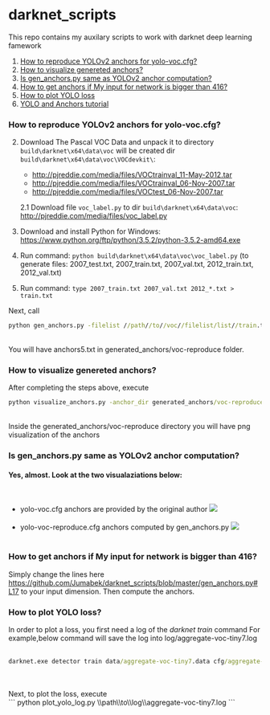 # darknet_scripts
This repo contains my auxilary scripts to work with darknet deep learning famework
1. [How to reproduce YOLOv2 anchors for yolo-voc.cfg?](#how-to-reproduce-yolov2-anchors-for-yolo-voccfg)
2. [How to visualize genereted anchors?](#how-to-visualize-genereted-anchors)
3. [Is gen_anchors.py same as YOLOv2 anchor computation?](#is-gen_anchorspy-same-as-yolov2-anchor-computation)
4. [How to get anchors if My input for network is bigger than 416?](#how-to-get-anchors-if-my-input-for-network-is-bigger-than-416)
5. [How to plot YOLO loss](#how-to-plot-yolo-loss)
6. [YOLO and Anchors tutorial](http://christopher5106.github.io/object/detectors/2017/08/10/bounding-box-object-detectors-understanding-yolo.html) 

### How to reproduce YOLOv2 anchors for yolo-voc.cfg?

2. Download The Pascal VOC Data and unpack it to directory `build\darknet\x64\data\voc` will be created dir `build\darknet\x64\data\voc\VOCdevkit\`:
    * http://pjreddie.com/media/files/VOCtrainval_11-May-2012.tar
    * http://pjreddie.com/media/files/VOCtrainval_06-Nov-2007.tar
    * http://pjreddie.com/media/files/VOCtest_06-Nov-2007.tar
    
    2.1 Download file `voc_label.py` to dir `build\darknet\x64\data\voc`: http://pjreddie.com/media/files/voc_label.py

3. Download and install Python for Windows: https://www.python.org/ftp/python/3.5.2/python-3.5.2-amd64.exe

4. Run command: `python build\darknet\x64\data\voc\voc_label.py` (to generate files: 2007_test.txt, 2007_train.txt, 2007_val.txt, 2012_train.txt, 2012_val.txt)

5. Run command: `type 2007_train.txt 2007_val.txt 2012_*.txt > train.txt`

Next, call <br/> 
```cmd
python gen_anchors.py -filelist //path//to//voc//filelist/list//train.txt -output_dir generated_anchors/voc-reproduce -num_clusters 5
```
<br />
You will have anchors5.txt in generated_anchors/voc-reproduce folder. <br />

### How to visualize genereted anchors?
After completing the steps above, execute <br />
```cmd
python visualize_anchors.py -anchor_dir generated_anchors/voc-reproduce 
```
<br />
Inside the generated_anchors/voc-reproduce directory you will have png visualization of the anchors <br />



### Is gen_anchors.py same as YOLOv2 anchor computation?

<h4> Yes, almost. Look at the two visualaziations below:</h4>
<br />
<ul>

<li>
yolo-voc.cfg anchors are provided by the original author
<img src= 'https://github.com/Jumabek/darknet_scripts/blob/master/generated_anchors/voc-original/yolo-voc.png' />
</li>
<br />

<li>
yolo-voc-reproduce.cfg anchors computed by gen_anchors.py 
<img src= 'https://github.com/Jumabek/darknet_scripts/blob/master/generated_anchors/voc-anchors-reproduce/anchors5.png' />
</li>
<br />
</ul>



### How to get anchors if My input for network is bigger than 416?
Simply change the lines here https://github.com/Jumabek/darknet_scripts/blob/master/gen_anchors.py#L17
to your input dimension.
Then compute the anchors.



### How to plot YOLO loss? 
In order to plot a loss, you first need a log of the <i>darknet train</i> command
For example,below command will save the log into log/aggregate-voc-tiny7.log <br /><br />
```cmd
darknet.exe detector train data/aggregate-voc-tiny7.data cfg/aggregate-voc-tiny7.cfg  backup/aggregate-voc-tiny7/aggregate-voc-tiny7_21000.weights >> log/aggregate-voc-tiny7.log -gpus 0,1
```
<br />
<br />
Next, to plot the loss, execute <br />
```
python plot_yolo_log.py \\path\\to\\log\\aggregate-voc-tiny7.log
```
